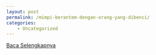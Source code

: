 ```yaml
---
layout: post
permalink: /mimpi-berantem-dengan-orang-yang-dibenci/
categories:
    - Uncategorized
---
```


[Baca Selengkapnya](/06)